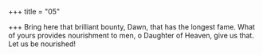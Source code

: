 +++
title = "05"

+++
Bring here that brilliant bounty, Dawn, that has the longest fame. What of yours provides nourishment to men, o Daughter of Heaven,  give us that. Let us be nourished!